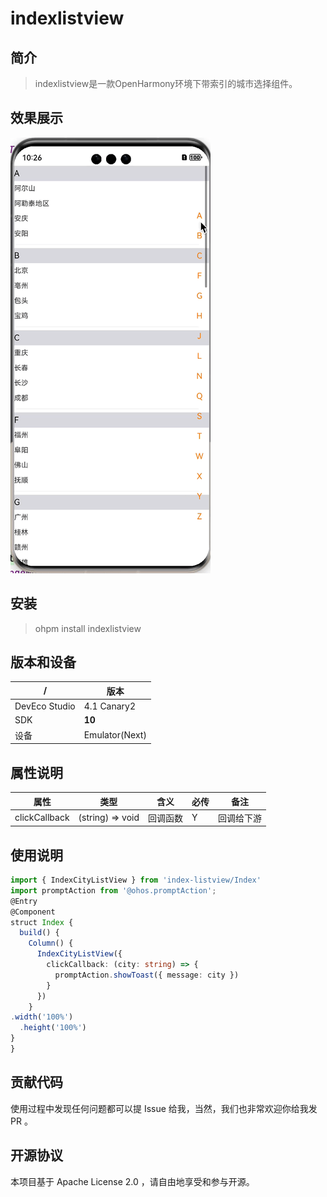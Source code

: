 # indexlistview

## 简介

> indexlistview是一款OpenHarmony环境下带索引的城市选择组件。

## 效果展示

![输入图片说明](indexlistview.gif)

## 安装

> ohpm install indexlistview

## 版本和设备

| /             | 版本             |
|---------------|----------------|
| DevEco Studio | 4.1 Canary2    |
| SDK           | **10**             |
| 设备            | Emulator(Next) |

## 属性说明

| 属性                  | 类型               | 含义     | 必传  | 备注    |
|---------------------|------------------|--------|-----|-------|
| clickCallback            | (string) => void | 回调函数   | Y   | 回调给下游 |

## 使用说明

```typescript
import { IndexCityListView } from 'index-listview/Index'
import promptAction from '@ohos.promptAction';
@Entry
@Component
struct Index {
  build() {
    Column() {
      IndexCityListView({
        clickCallback: (city: string) => {
          promptAction.showToast({ message: city })
        }
      })
    }
.width('100%')
  .height('100%')
}
}
```

## 贡献代码

使用过程中发现任何问题都可以提 Issue 给我，当然，我们也非常欢迎你给我发 PR 。

## 开源协议

本项目基于 Apache License 2.0 ，请自由地享受和参与开源。

